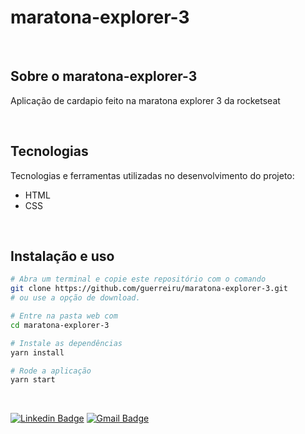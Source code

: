 # maratona-explorer-3

<br>

## Sobre o maratona-explorer-3

Aplicação de cardapio feito na maratona explorer 3 da rocketseat

<br>

## Tecnologias

Tecnologias e ferramentas utilizadas no desenvolvimento do projeto:

- HTML
- CSS

<br>

## Instalação e uso

```bash
# Abra um terminal e copie este repositório com o comando
git clone https://github.com/guerreiru/maratona-explorer-3.git
# ou use a opção de download.

# Entre na pasta web com 
cd maratona-explorer-3

# Instale as dependências
yarn install

# Rode a aplicação
yarn start
```

<br>

[![Linkedin Badge](https://img.shields.io/badge/-Fernando%20Guerreiro-1293d2?style=flat-square&logo=Linkedin&logoColor=white&link=https://www.linkedin.com/in/guerreiru/)](https://www.linkedin.com/in/guerreiru/) 
[![Gmail Badge](https://img.shields.io/badge/-dev.fernandoguerreiro@gmail.com-EA4335?style=flat-square&logo=Gmail&logoColor=white&link=mailto:dev.fernandoguerreiro@gmail.com)](mailto:dev.fernandoguerreiro@gmail.com)
